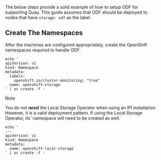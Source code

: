 The below steps provide a solid example of how to setup ODF for supporting Quay. This guide assumes that ODF should be deployed to nodes that have `storage: odf` as the label.

## Create The Namespaces

After the machines are configured appropriately, create the OpenShift namespaces required to handle ODF.

```
echo '
apiVersion: v1
kind: Namespace
metadata:
  labels:
    openshift.io/cluster-monitoring: "true"
  name: openshift-storage
' | oc create -f -
```


> [!NOTE] 
> You do not **_need_** the Local Storage Operator when using an IPI installation. However, it is a valid deployment pattern.
> If using the Local Storage Operator, its' namespace will need to be created as well.
> ```
> echo '
> ---
> apiVersion: v1
> kind: Namespace
> metadata:
>   name: openshift-local-storage
> ' | oc create -f -
> ```

